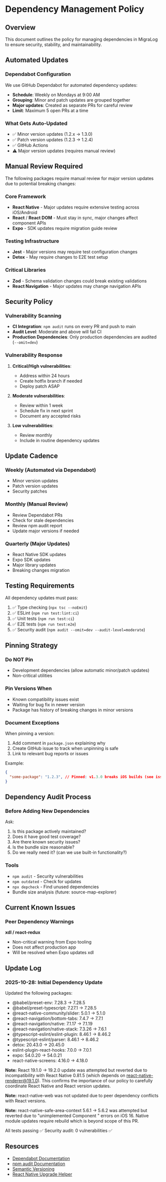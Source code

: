 # Dependency Management Policy

## Overview

This document outlines the policy for managing dependencies in MigraLog to ensure security, stability, and maintainability.

## Automated Updates

### Dependabot Configuration

We use GitHub Dependabot for automated dependency updates:

- **Schedule**: Weekly on Mondays at 9:00 AM
- **Grouping**: Minor and patch updates are grouped together
- **Major updates**: Created as separate PRs for careful review
- **Limit**: Maximum 5 open PRs at a time

### What Gets Auto-Updated

- ✅ Minor version updates (1.2.x → 1.3.0)
- ✅ Patch version updates (1.2.3 → 1.2.4)
- ✅ GitHub Actions
- ⚠️ Major version updates (requires manual review)

## Manual Review Required

The following packages require manual review for major version updates due to potential breaking changes:

### Core Framework
- **React Native** - Major updates require extensive testing across iOS/Android
- **React** / **React DOM** - Must stay in sync, major changes affect component APIs
- **Expo** - SDK updates require migration guide review

### Testing Infrastructure
- **Jest** - Major versions may require test configuration changes
- **Detox** - May require changes to E2E test setup

### Critical Libraries
- **Zod** - Schema validation changes could break existing validations
- **React Navigation** - Major updates may change navigation APIs

## Security Policy

### Vulnerability Scanning

- **CI Integration**: `npm audit` runs on every PR and push to main
- **Audit Level**: Moderate and above will fail CI
- **Production Dependencies**: Only production dependencies are audited (`--omit=dev`)

### Vulnerability Response

1. **Critical/High vulnerabilities**:
   - Address within 24 hours
   - Create hotfix branch if needed
   - Deploy patch ASAP

2. **Moderate vulnerabilities**:
   - Review within 1 week
   - Schedule fix in next sprint
   - Document any accepted risks

3. **Low vulnerabilities**:
   - Review monthly
   - Include in routine dependency updates

## Update Cadence

### Weekly (Automated via Dependabot)
- Minor version updates
- Patch version updates
- Security patches

### Monthly (Manual Review)
- Review Dependabot PRs
- Check for stale dependencies
- Review npm audit report
- Update major versions if needed

### Quarterly (Major Updates)
- React Native SDK updates
- Expo SDK updates
- Major library updates
- Breaking changes migration

## Testing Requirements

All dependency updates must pass:

1. ✅ Type checking (`npx tsc --noEmit`)
2. ✅ ESLint (`npm run test:lint:ci`)
3. ✅ Unit tests (`npm run test:ci`)
4. ✅ E2E tests (`npm run test:e2e`)
5. ✅ Security audit (`npm audit --omit=dev --audit-level=moderate`)

## Pinning Strategy

### Do NOT Pin
- Development dependencies (allow automatic minor/patch updates)
- Non-critical utilities

### Pin Versions When
- Known compatibility issues exist
- Waiting for bug fix in newer version
- Package has history of breaking changes in minor versions

### Document Exceptions

When pinning a version:
1. Add comment in `package.json` explaining why
2. Create GitHub issue to track when unpinning is safe
3. Link to relevant bug reports or issues

Example:
```json
{
  "some-package": "1.2.3", // Pinned: v1.3.0 breaks iOS builds (see issue #123)
}
```

## Dependency Audit Process

### Before Adding New Dependencies

Ask:
1. Is this package actively maintained?
2. Does it have good test coverage?
3. Are there known security issues?
4. Is the bundle size reasonable?
5. Do we really need it? (can we use built-in functionality?)

### Tools
- `npm audit` - Security vulnerabilities
- `npm outdated` - Check for updates
- `npx depcheck` - Find unused dependencies
- Bundle size analysis (future: source-map-explorer)

## Current Known Issues

### Peer Dependency Warnings

**xdl / react-redux**
- Non-critical warning from Expo tooling
- Does not affect production app
- Will be resolved when Expo updates xdl

## Update Log

### 2025-10-28: Initial Dependency Update
Updated the following packages:
- @babel/preset-env: 7.28.3 → 7.28.5
- @babel/preset-typescript: 7.27.1 → 7.28.5
- @react-native-community/slider: 5.0.1 → 5.1.0
- @react-navigation/bottom-tabs: 7.4.7 → 7.7.1
- @react-navigation/native: 7.1.17 → 7.1.19
- @react-navigation/native-stack: 7.3.26 → 7.6.1
- @typescript-eslint/eslint-plugin: 8.46.1 → 8.46.2
- @typescript-eslint/parser: 8.46.1 → 8.46.2
- detox: 20.43.0 → 20.45.0
- eslint-plugin-react-hooks: 7.0.0 → 7.0.1
- expo: 54.0.20 → 54.0.21
- react-native-screens: 4.16.0 → 4.18.0

**Note:** React 19.1.0 → 19.2.0 update was attempted but reverted due to incompatibility with React Native 0.81.5 (which depends on react-native-renderer@19.1.0). This confirms the importance of our policy to carefully coordinate React Native and React version updates.

**Note:** react-native-web was not updated due to peer dependency conflicts with React versions.

**Note:** react-native-safe-area-context 5.6.1 → 5.6.2 was attempted but reverted due to "unimplemented Component <RNSSafeAreaView>" errors on iOS 16. Native module updates require rebuild which is beyond scope of this PR.

All tests passing ✅
Security audit: 0 vulnerabilities ✅

## Resources

- [Dependabot Documentation](https://docs.github.com/en/code-security/dependabot)
- [npm audit Documentation](https://docs.npmjs.com/cli/v10/commands/npm-audit)
- [Semantic Versioning](https://semver.org/)
- [React Native Upgrade Helper](https://react-native-community.github.io/upgrade-helper/)
